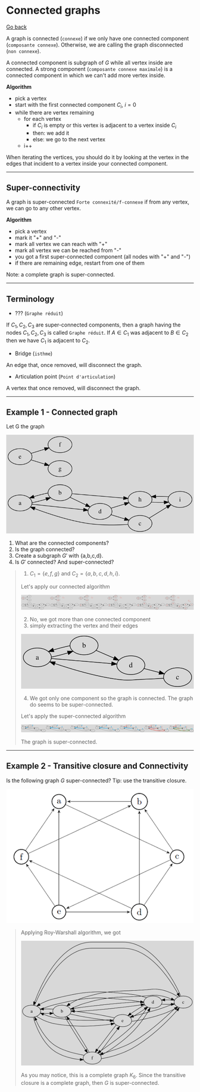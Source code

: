 # Connected graphs

[Go back](..#advanced-terminology)

A graph is connected (`connexe`) if we only have
one connected component (`composante connexe`). Otherwise,
we are calling the graph disconnected (`non connexe`).

A connected component is subgraph of $G$ while all
vertex inside are connected. A strong component
(`composante connexe maximale`) is a connected component
in which we can't add more vertex inside.

**Algorithm**

* pick a vertex
* start with the first connected component $C_i$, $i=0$
* while there are vertex remaining
  * for each vertex
    * if $C_i$ is empty or this vertex is adjacent to a vertex
      inside $C_i$
    * then: we add it
    * else: we go to the next vertex
  * i++

When iterating the vertices, you should do it by looking
at the vertex in the edges that incident to a vertex inside
your connected component.

<hr class="sl">

## Super-connectivity

A graph is super-connected ``Forte connexité/f-connexe``
if from any vertex, we can go to any other vertex.

**Algorithm**

* pick a vertex
* mark it "+" and "-"
* mark all vertex we can reach with "+"
* mark all vertex we can be reached from "-"
* you got a first super-connected component (all nodes with "+" and "-")
* if there are remaining edge, restart from one of them

Note: a complete graph is super-connected.

<hr class="sl">

## Terminology

* ??? (``Graphe réduit``)

If $C_1, C_2, C_3$ are super-connected components, then
a graph having the nodes $C_1, C_2, C_3$
is called ``Graphe réduit``. If $A \in C_1$ was adjacent
to $B \in C_2$ then we have $C_1$ is adjacent to $C_2$.

* Bridge (`isthme`)

An edge that, once removed, will disconnect the graph.

* Articulation point (`Point d'articulation`)

A vertex that once removed, will disconnect the graph.

<hr class="sr">

## Example 1 - Connected graph

Let G the graph

![](images/connected1.svg)

1. What are the connected components?
2. Is the graph connected?
3. Create a subgraph $G'$ with $\text{\{a,b,c,d\}}$.
4. Is $G'$ connected? And super-connected?

<blockquote class="spoiler">

1. $C_1=\{e,f,g\}$ and $C_2=\{a,b,c,d,h,i\}$.

Let's apply our connected algorithm

![](images/connected1-1.png)

2. No, we got more than one connected component
3. simply extracting the vertex and their edges

![](images/connected1-2.svg)

4. We got only one component so the graph is connected.
The graph do seems to be super-connected.

Let's apply the super-connected algorithm

![](images/connected1-3.png)

The graph is super-connected.

</blockquote>

<hr class="sl">

## Example 2 - Transitive closure and Connectivity

Is the following graph $G$ super-connected?
Tip: use the transitive closure.

![](images/connected2.png)

<blockquote class="spoiler">

Applying Roy-Warshall algorithm, we got

![](images/connected2-1.svg)

As you may notice, this is a complete graph
$K_{6}$. Since the transitive closure is a complete
graph, then $G$ is super-connected.

</blockquote>